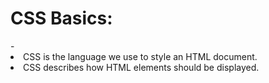 <h1>CSS Basics: </h2>
-
<li> 
CSS is the language we use to style an HTML document.
<li> CSS describes how HTML elements should be displayed.